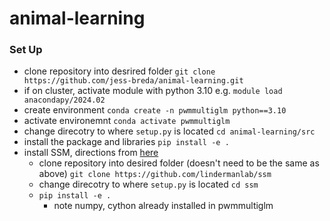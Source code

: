 # animal-learning

### Set Up
* clone repository into desrired folder `git clone https://github.com/jess-breda/animal-learning.git`
* if on cluster, activate module with python 3.10 e.g. `module load anacondapy/2024.02`
* create environment `conda create -n pwmmultiglm python==3.10`
* activate environemnt `conda activate pwmmultiglm`
* change direcotry to where `setup.py` is located `cd animal-learning/src`
* install the package and libraries `pip install -e .`
* install SSM, directions from [here](https://github.com/lindermanlab/ssm)
  * clone repository into desired folder (doesn't need to be the same as above) `git clone https://github.com/lindermanlab/ssm`
  * change direcotry to where `setup.py` is located `cd ssm`
  * `pip install -e .`
    * note numpy, cython already installed in pwmmultiglm


